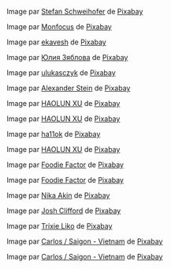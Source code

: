 Image par <a href="https://pixabay.com/fr/users/stux-12364/?utm_source=link-attribution&utm_medium=referral&utm_campaign=image&utm_content=3985281">Stefan Schweihofer</a> de <a href="https://pixabay.com/fr//?utm_source=link-attribution&utm_medium=referral&utm_campaign=image&utm_content=3985281">Pixabay</a>

Image par <a href="https://pixabay.com/fr/users/monfocus-2516394/?utm_source=link-attribution&utm_medium=referral&utm_campaign=image&utm_content=6546093">Monfocus</a> de <a href="https://pixabay.com/fr//?utm_source=link-attribution&utm_medium=referral&utm_campaign=image&utm_content=6546093">Pixabay</a>

Image par <a href="https://pixabay.com/fr/users/ekavesh-14004655/?utm_source=link-attribution&utm_medium=referral&utm_campaign=image&utm_content=4643978">ekavesh</a> de <a href="https://pixabay.com/fr//?utm_source=link-attribution&utm_medium=referral&utm_campaign=image&utm_content=4643978">Pixabay</a>

Image par <a href="https://pixabay.com/fr/users/foyu-2401634/?utm_source=link-attribution&utm_medium=referral&utm_campaign=image&utm_content=5699263">Юлия Зяблова</a> de <a href="https://pixabay.com/fr//?utm_source=link-attribution&utm_medium=referral&utm_campaign=image&utm_content=5699263">Pixabay</a>

Image par <a href="https://pixabay.com/fr/users/ulukasczyk-12107032/?utm_source=link-attribution&utm_medium=referral&utm_campaign=image&utm_content=4105894">ulukasczyk</a> de <a href="https://pixabay.com/fr//?utm_source=link-attribution&utm_medium=referral&utm_campaign=image&utm_content=4105894">Pixabay</a>

Image par <a href="https://pixabay.com/fr/users/alexanderstein-45237/?utm_source=link-attribution&utm_medium=referral&utm_campaign=image&utm_content=167847">Alexander Stein</a> de <a href="https://pixabay.com/fr//?utm_source=link-attribution&utm_medium=referral&utm_campaign=image&utm_content=167847">Pixabay</a>

Image par <a href="https://pixabay.com/fr/users/louisxuhaolun-24679175/?utm_source=link-attribution&utm_medium=referral&utm_campaign=image&utm_content=7114686">HAOLUN XU</a> de <a href="https://pixabay.com/fr//?utm_source=link-attribution&utm_medium=referral&utm_campaign=image&utm_content=7114686">Pixabay</a>

Image par <a href="https://pixabay.com/fr/users/louisxuhaolun-24679175/?utm_source=link-attribution&utm_medium=referral&utm_campaign=image&utm_content=7114685">HAOLUN XU</a> de <a href="https://pixabay.com/fr//?utm_source=link-attribution&utm_medium=referral&utm_campaign=image&utm_content=7114685">Pixabay</a>

Image par <a href="https://pixabay.com/fr/users/ha11ok-1785462/?utm_source=link-attribution&utm_medium=referral&utm_campaign=image&utm_content=4298476">ha11ok</a> de <a href="https://pixabay.com/fr//?utm_source=link-attribution&utm_medium=referral&utm_campaign=image&utm_content=4298476">Pixabay</a>

Image par <a href="https://pixabay.com/fr/users/louisxuhaolun-24679175/?utm_source=link-attribution&utm_medium=referral&utm_campaign=image&utm_content=7038506">HAOLUN XU</a> de <a href="https://pixabay.com/fr//?utm_source=link-attribution&utm_medium=referral&utm_campaign=image&utm_content=7038506">Pixabay</a>

Image par <a href="https://pixabay.com/fr/users/foodiefactor-5992183/?utm_source=link-attribution&utm_medium=referral&utm_campaign=image&utm_content=2538842">Foodie Factor</a> de <a href="https://pixabay.com/fr//?utm_source=link-attribution&utm_medium=referral&utm_campaign=image&utm_content=2538842">Pixabay</a>

Image par <a href="https://pixabay.com/fr/users/foodiefactor-5992183/?utm_source=link-attribution&utm_medium=referral&utm_campaign=image&utm_content=2538842">Foodie Factor</a> de <a href="https://pixabay.com/fr//?utm_source=link-attribution&utm_medium=referral&utm_campaign=image&utm_content=2538842">Pixabay</a>

Image par <a href="https://pixabay.com/fr/users/nika_akin-13521770/?utm_source=link-attribution&utm_medium=referral&utm_campaign=image&utm_content=4740424">Nika Akin</a> de <a href="https://pixabay.com/fr//?utm_source=link-attribution&utm_medium=referral&utm_campaign=image&utm_content=4740424">Pixabay</a>

Image par <a href="https://pixabay.com/fr/users/joshuaclifford123-10899730/?utm_source=link-attribution&utm_medium=referral&utm_campaign=image&utm_content=4274302">Josh Clifford</a> de <a href="https://pixabay.com/fr//?utm_source=link-attribution&utm_medium=referral&utm_campaign=image&utm_content=4274302">Pixabay</a>

Image par <a href="https://pixabay.com/fr/users/trixieliko-5446132/?utm_source=link-attribution&utm_medium=referral&utm_campaign=image&utm_content=2844308">Trixie Liko</a> de <a href="https://pixabay.com/fr//?utm_source=link-attribution&utm_medium=referral&utm_campaign=image&utm_content=2844308">Pixabay</a>

Image par <a href="https://pixabay.com/fr/users/tranthangnhat-26199248/?utm_source=link-attribution&utm_medium=referral&utm_campaign=image&utm_content=7488501">Carlos / Saigon - Vietnam</a> de <a href="https://pixabay.com/fr//?utm_source=link-attribution&utm_medium=referral&utm_campaign=image&utm_content=7488501">Pixabay</a>

Image par <a href="https://pixabay.com/fr/users/tranthangnhat-26199248/?utm_source=link-attribution&utm_medium=referral&utm_campaign=image&utm_content=7478415">Carlos / Saigon - Vietnam</a> de <a href="https://pixabay.com/fr//?utm_source=link-attribution&utm_medium=referral&utm_campaign=image&utm_content=7478415">Pixabay</a>